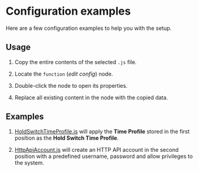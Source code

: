 # Configuration examples

Here are a few configuration examples to help you with the setup.

## Usage

1. Copy the entire contents of the selected `.js` file.

2. Locate the `function` (*edit config*) node.

3. Double-click the node to open its properties.

4. Replace all existing content in the node with the copied data.

## Examples

1. [HoldSwitchTimeProfile.js](HoldSwitchTimeProfile.js) will apply the **Time Profile** stored in the first position as the **Hold Switch Time Profile**.

2. [HttpApiAccount.js](HttpApiAccount.js) will create an HTTP API account in the second position with a predefined username, password and allow privileges to the system.